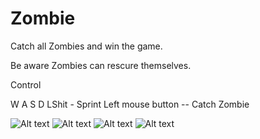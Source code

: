 # Zombie

Catch all Zombies and win the game.

Be aware Zombies can rescure themselves.

Control

  W
A S D
LShit - Sprint
Left mouse button -- Catch Zombie

![Alt text](https://i.ibb.co/nsWz4RX/1.png "Optional title")
![Alt text](https://i.ibb.co/DpDbhth/2.png "Optional title")
![Alt text](https://i.ibb.co/chdBFNb/3.png "Optional title")
![Alt text](https://i.ibb.co/M1MFJ1P/4.png "Optional title")
